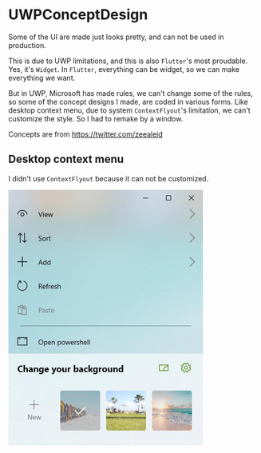 # UWPConceptDesign

Some of the UI are made just looks pretty, and can not be used in production.

This is due to UWP limitations, and this is also `Flutter`'s most proudable. Yes, it's `Widget`. In `Flutter`, everything can be widget, so we can make everything we want.

But in UWP, Microsoft has made rules, we can't change some of the rules, so some of the concept designs I made, are coded in various forms. Like desktop context menu, due to system `ContextFlyout`'s limitation, we can't customize the style. So I had to remake by a window.

Concepts are from https://twitter.com/zeealeid

## Desktop context menu 

I didn't use `ContextFlyout` because it can not be customized.

![](https://github.com/hupo376787/UWPConceptDesign/blob/master/Screenshots/%E5%BE%AE%E4%BF%A1%E6%88%AA%E5%9B%BE_20200316231749.jpg)
